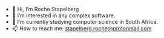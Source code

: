 - 👋 Hi, I’m Roche Stapelberg
- 👀 I’m interested in any complex software.
- 🌱 I’m currently studying computer science in South Africa.
- 📫 How to reach me: stapelberg.roche@protonmail.com

<!---
CataclystZA/CataclystZA is a ✨ special ✨ repository because its `README.md` (this file) appears on your GitHub profile.
You can click the Preview link to take a look at your changes.
--->
